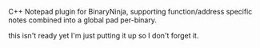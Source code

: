 C++ Notepad plugin for BinaryNinja, supporting function/address specific notes
combined into a global pad per-binary.

this isn't ready yet I'm just putting it up so I don't forget it.
